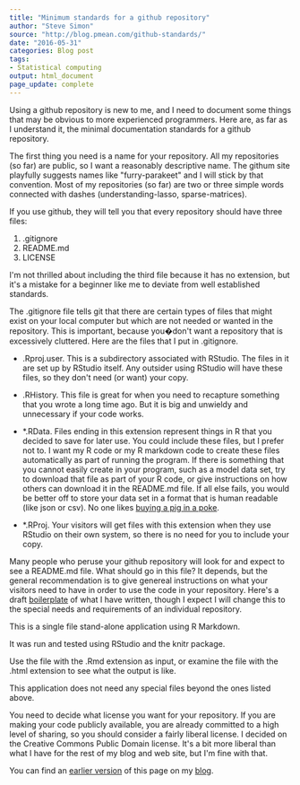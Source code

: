 ```yaml
---
title: "Minimum standards for a github repository"
author: "Steve Simon"
source: "http://blog.pmean.com/github-standards/"
date: "2016-05-31"
categories: Blog post
tags:
- Statistical computing
output: html_document
page_update: complete
---
```


Using a github repository is new to me, and I need to document some things that may be obvious to more experienced programmers. Here are, as far as I understand it, the minimal documentation standards for a github repository.

<!---More--->

The first thing you need is a name for your repository. All my repositories (so far) are public, so I want a reasonably descriptive name. The githum site playfully suggests names like "furry-parakeet" and I will stick by that convention. Most of my repositories (so far) are two or three simple words connected with dashes (understanding-lasso, sparse-matrices).

If you use github, they will tell you that every repository should have three files:

1.  .gitignore
2.  README.md
3.  LICENSE

I'm not thrilled about including the third file because it has no extension, but it's a mistake for a beginner like me to deviate from well established standards.

The .gitignore file tells git that there are certain types of files that might exist on your local computer but which are not needed or wanted in the repository. This is important, because you�don't want a repository that is excessively cluttered. Here are the files that I put in .gitignore.

- .Rproj.user. This is a subdirectory associated with RStudio. The files in it are set up by RStudio itself. Any outsider using RStudio will have these files, so they don't need (or want) your copy.

- .RHistory. This file is great for when you need to recapture something that you wrote a long time ago. But it is big and unwieldy and unnecessary if your code works.

- \*.RData. Files ending in this extension represent things in R that you decided to save for later use. You could include these files, but I prefer not to. I want my R code or my R markdown code to create these files automatically as part of running the program. If there is something that you cannot easily create in your program, such as a model data set, try to download that file as part of your R code, or give instructions on how others can download it in the README.md file. If all else fails, you would be better off to store your data set in a format that is human readable (like json or csv). No one likes [buying a pig in a poke](https://en.wikipedia.org/wiki/Pig_in_a_poke).

- \*.RProj. Your visitors will get files with this extension when they use RStudio on their own system, so there is no need for you to include your copy.

Many people who peruse your github repository will look for and expect to see a README.md file. What should go in this file? It depends, but the general recommendation is to give genereal instructions on what your visitors need to have in order to use the code in your repository. Here's a draft [boilerplate](https://en.wikipedia.org/wiki/Boilerplate_(text)) of what I have written, though I expect I will change this to the special needs and requirements of an individual repository.

This is a single file stand-alone application using R Markdown.

It was run and tested using RStudio and the knitr package.

Use the file with the .Rmd extension as input, or examine the file with the .html extension to see what the output is like.

This application does not need any special files beyond the ones listed above.

You need to decide what license you want for your repository. If you are making your code publicly available, you are already committed to a high level of sharing, so you should consider a fairly liberal license. I decided on the Creative Commons Public Domain license. It's a bit more liberal than what I have for the rest of my blog and web site, but I'm fine with that.

You can find an [earlier version][sim1] of this page on my [blog][sim2].

[sim1]: http://blog.pmean.com/github-standards/
[sim2]: http://blog.pmean.com
